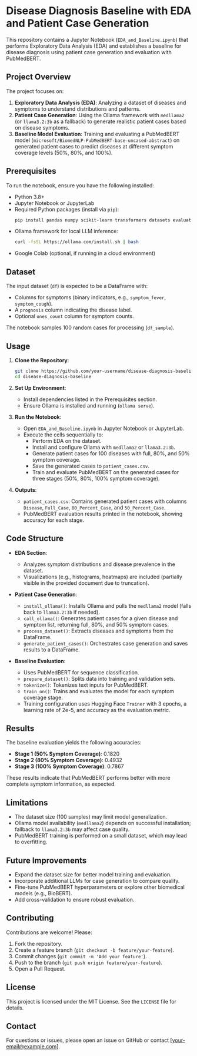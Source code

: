 # Disease Diagnosis Baseline with EDA and Patient Case Generation

This repository contains a Jupyter Notebook (`EDA_and_Baseline.ipynb`) that performs Exploratory Data Analysis (EDA) and establishes a baseline for disease diagnosis using patient case generation and evaluation with PubMedBERT.

## Project Overview

The project focuses on:
1. **Exploratory Data Analysis (EDA)**: Analyzing a dataset of diseases and symptoms to understand distributions and patterns.
2. **Patient Case Generation**: Using the Ollama framework with `medllama2` (or `llama3.2:3b` as a fallback) to generate realistic patient cases based on disease symptoms.
3. **Baseline Model Evaluation**: Training and evaluating a PubMedBERT model (`microsoft/BiomedNLP-PubMedBERT-base-uncased-abstract`) on generated patient cases to predict diseases at different symptom coverage levels (50%, 80%, and 100%).

## Prerequisites

To run the notebook, ensure you have the following installed:
- Python 3.8+
- Jupyter Notebook or JupyterLab
- Required Python packages (install via `pip`):
  ```bash
  pip install pandas numpy scikit-learn transformers datasets evaluate torch subprocess
  ```
- Ollama framework for local LLM inference:
  ```bash
  curl -fsSL https://ollama.com/install.sh | bash
  ```
- Google Colab (optional, if running in a cloud environment)

## Dataset

The input dataset (`df`) is expected to be a DataFrame with:
- Columns for symptoms (binary indicators, e.g., `symptom_fever`, `symptom_cough`).
- A `prognosis` column indicating the disease label.
- Optional `ones_count` column for symptom counts.

The notebook samples 100 random cases for processing (`df_sample`).

## Usage

1. **Clone the Repository**:
   ```bash
   git clone https://github.com/your-username/disease-diagnosis-baseline.git
   cd disease-diagnosis-baseline
   ```

2. **Set Up Environment**:
   - Install dependencies listed in the Prerequisites section.
   - Ensure Ollama is installed and running (`ollama serve`).

3. **Run the Notebook**:
   - Open `EDA_and_Baseline.ipynb` in Jupyter Notebook or JupyterLab.
   - Execute the cells sequentially to:
     - Perform EDA on the dataset.
     - Install and configure Ollama with `medllama2` or `llama3.2:3b`.
     - Generate patient cases for 100 diseases with full, 80%, and 50% symptom coverage.
     - Save the generated cases to `patient_cases.csv`.
     - Train and evaluate PubMedBERT on the generated cases for three stages (50%, 80%, 100% symptom coverage).

4. **Outputs**:
   - `patient_cases.csv`: Contains generated patient cases with columns `Disease`, `Full_Case`, `80_Percent_Case`, and `50_Percent_Case`.
   - PubMedBERT evaluation results printed in the notebook, showing accuracy for each stage.

## Code Structure

- **EDA Section**:
  - Analyzes symptom distributions and disease prevalence in the dataset.
  - Visualizations (e.g., histograms, heatmaps) are included (partially visible in the provided document due to truncation).

- **Patient Case Generation**:
  - `install_ollama()`: Installs Ollama and pulls the `medllama2` model (falls back to `llama3.2:3b` if needed).
  - `call_ollama()`: Generates patient cases for a given disease and symptom list, returning full, 80%, and 50% symptom cases.
  - `process_dataset()`: Extracts diseases and symptoms from the DataFrame.
  - `generate_patient_cases()`: Orchestrates case generation and saves results to a DataFrame.

- **Baseline Evaluation**:
  - Uses PubMedBERT for sequence classification.
  - `prepare_dataset()`: Splits data into training and validation sets.
  - `tokenize()`: Tokenizes text inputs for PubMedBERT.
  - `train_on()`: Trains and evaluates the model for each symptom coverage stage.
  - Training configuration uses Hugging Face `Trainer` with 3 epochs, a learning rate of 2e-5, and accuracy as the evaluation metric.

## Results

The baseline evaluation yields the following accuracies:
- **Stage 1 (50% Symptom Coverage)**: 0.1820
- **Stage 2 (80% Symptom Coverage)**: 0.4932
- **Stage 3 (100% Symptom Coverage)**: 0.7867

These results indicate that PubMedBERT performs better with more complete symptom information, as expected.

## Limitations

- The dataset size (100 samples) may limit model generalization.
- Ollama model availability (`medllama2`) depends on successful installation; fallback to `llama3.2:3b` may affect case quality.
- PubMedBERT training is performed on a small dataset, which may lead to overfitting.

## Future Improvements

- Expand the dataset size for better model training and evaluation.
- Incorporate additional LLMs for case generation to compare quality.
- Fine-tune PubMedBERT hyperparameters or explore other biomedical models (e.g., BioBERT).
- Add cross-validation to ensure robust evaluation.

## Contributing

Contributions are welcome! Please:
1. Fork the repository.
2. Create a feature branch (`git checkout -b feature/your-feature`).
3. Commit changes (`git commit -m 'Add your feature'`).
4. Push to the branch (`git push origin feature/your-feature`).
5. Open a Pull Request.

## License

This project is licensed under the MIT License. See the `LICENSE` file for details.

## Contact

For questions or issues, please open an issue on GitHub or contact [your-email@example.com].